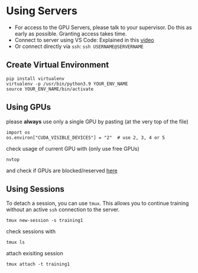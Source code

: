 # Using Servers

- For access to the GPU Servers, please talk to your supervisor. Do this as early as possible. Granting access takes time.
- Connect to server using VS Code: Explained in this [video](https://www.youtube.com/watch?v=y9iM0lYAQD0)
- Or connect directly via `ssh`: `ssh USERNAME@SERVERNAME`

## Create Virtual Environment

```
pip install virtualenv
virtualenv -p /usr/bin/python3.9 YOUR_ENV_NAME
source YOUR_ENV_NAME/bin/activate
```

## Using GPUs

please **always** use only a single GPU by pasting (at the very top of the file)
```
import os
os.environ["CUDA_VISIBLE_DEVICES"] = "2"  # use 2, 3, 4 or 5
```
check usage of current GPU with (only use free GPUs)
```
nvtop
```
and check if GPUs are blocked/reserved [here](https://cloud.fzi.de/apps/onlyoffice/85194?filePath=%2Fipe-computing-resources.xlsx)

## Using Sessions

To detach a session, you can use `tmux`. This allows you to continue training without an active `ssh` connection to the server.
```
tmux new-session -s training1
```
check sessions with
```
tmux ls
```
attach exisiting session
```
tmux attach -t training1
```
